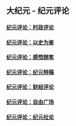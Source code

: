 ## 大纪元 - 纪元评论

#### [纪元评论：时政评论](indexes/nsc1025/README.md?08260330)
#### [纪元评论：以史为鉴](indexes/nsc1028/README.md?08260330)
#### [纪元评论：感悟随笔](indexes/nsc1035/README.md?08260330)
#### [纪元评论：纪元特稿](indexes/nsc424/README.md?08260330)
#### [纪元评论：财经评论](indexes/nsc1026/README.md?08260330)
#### [纪元评论：自由广场](indexes/nsc993/README.md?08260330)
#### [纪元评论：纪元社论](indexes/nsc422/README.md?08260330)
